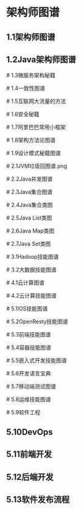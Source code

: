 # 架构师图谱

## 1.1架构师图谱

## 1.2Java架构师图谱

\# 1.3微服务架构秘籍

\# 1.4一致性图谱



\# 1.5互联网大流量的方法

\# 1.6安全秘籍

\# 1.7阿里巴巴常用小框架

\# 1.8架构方法论图谱

\# 1.9设计模式秘籍图谱

\# 2.1JVM垃圾回图谱.png

\# 2.2Java并发图谱

\# 2.3Java集合图谱

\# 2.4Java集合类图

\# 2.5Java List类图

\# 2.6Java Map类图

\# 2.7Java Set类图

\# 3.1Hadoop技能图谱

\# 3.2大数据技能图谱

\# 4.1云计算图谱

\# 4.2云计算技能图谱

\# 5.1IOS技能图谱

\# 5.2OpenResty技能图谱

\# 5.3前端技能图谱

\# 5.4容器技能图谱

\# 5.5嵌入式开发技能图谱

\# 5.6开发语言宝典

\# 5.7移动端测试图谱

\# 5.8运维技能图谱

\# 5.9软件工程

## 5.10DevOps

## 5.11前端开发

## 5.12后端开发

## 5.13软件发布流程

